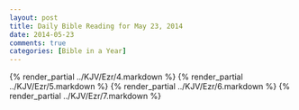 ```yaml
---
layout: post
title: Daily Bible Reading for May 23, 2014
date: 2014-05-23
comments: true
categories: [Bible in a Year]
---
```

{% render_partial ../KJV/Ezr/4.markdown %}
{% render_partial ../KJV/Ezr/5.markdown %}
{% render_partial ../KJV/Ezr/6.markdown %}
{% render_partial ../KJV/Ezr/7.markdown %}
